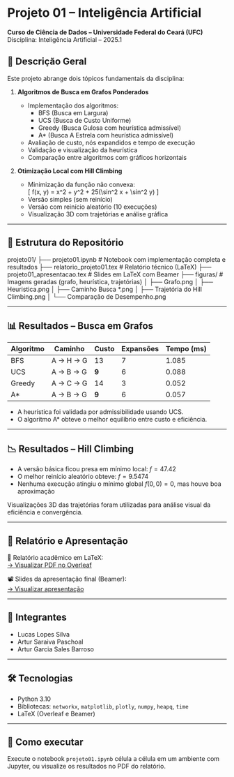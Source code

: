 # Projeto 01 – Inteligência Artificial  
**Curso de Ciência de Dados – Universidade Federal do Ceará (UFC)**  
Disciplina: Inteligência Artificial – 2025.1  

## 🎯 Descrição Geral

Este projeto abrange dois tópicos fundamentais da disciplina:

1. **Algoritmos de Busca em Grafos Ponderados**
   - Implementação dos algoritmos:  
     - BFS (Busca em Largura)  
     - UCS (Busca de Custo Uniforme)  
     - Greedy (Busca Gulosa com heurística admissível)  
     - A\* (Busca A Estrela com heurística admissível)  
   - Avaliação de custo, nós expandidos e tempo de execução
   - Validação e visualização da heurística
   - Comparação entre algoritmos com gráficos horizontais

2. **Otimização Local com Hill Climbing**
   - Minimização da função não convexa:  
     \[
     f(x, y) = x^2 + y^2 + 25(\sin^2 x + \sin^2 y)
     \]
   - Versão simples (sem reinício)
   - Versão com reinício aleatório (10 execuções)
   - Visualização 3D com trajetórias e análise gráfica

---

## 📁 Estrutura do Repositório
projeto01/
├── projeto01.ipynb                  # Notebook com implementação completa e resultados
├── relatorio_projeto01.tex         # Relatório técnico (LaTeX)
├── projeto01_apresentacao.tex      # Slides em LaTeX com Beamer
├── figuras/                        # Imagens geradas (grafo, heurística, trajetórias)
│   ├── Grafo.png
│   ├── Heuristica.png
│   ├── Caminho Busca *.png
│   ├── Trajetória do Hill Climbing.png
│   └── Comparação de Desempenho.png

---

## 📊 Resultados – Busca em Grafos

| Algoritmo | Caminho    | Custo | Expansões | Tempo (ms) |
|-----------|------------|-------|-----------|-------------|
| BFS       | A → H → G  | 13    | 7         | 1.085       |
| UCS       | A → B → G  | **9** | 6         | 0.088       |
| Greedy    | A → C → G  | 14    | 3         | 0.052       |
| A*        | A → B → G  | **9** | 6         | 0.057       |

- A heurística foi validada por admissibilidade usando UCS.
- O algoritmo A* obteve o melhor equilíbrio entre custo e eficiência.

---

## 📉 Resultados – Hill Climbing

- A versão básica ficou presa em mínimo local: $f = 47.42$  
- O melhor reinício aleatório obteve: $f = 9.5474$  
- Nenhuma execução atingiu o mínimo global $f(0,0) = 0$, mas houve boa aproximação

Visualizações 3D das trajetórias foram utilizadas para análise visual da eficiência e convergência.

---

## 📄 Relatório e Apresentação

📘 Relatório acadêmico em LaTeX:  
[→ Visualizar PDF no Overleaf](https://www.overleaf.com/read/bwphwmbczxkh#9a13e5)

📽️ Slides da apresentação final (Beamer):  
[→ Visualizar apresentação](https://www.overleaf.com/read/bwphwmbczxkh#9a13e5)

---

## 👥 Integrantes

- Lucas Lopes Silva
- Artur Saraiva Paschoal
- Artur Garcia Sales Barroso

---

## 🛠️ Tecnologias

- Python 3.10  
- Bibliotecas: `networkx`, `matplotlib`, `plotly`, `numpy`, `heapq`, `time`
- LaTeX (Overleaf e Beamer)

---

## 📌 Como executar

Execute o notebook `projeto01.ipynb` célula a célula em um ambiente com Jupyter, ou visualize os resultados no PDF do relatório.
